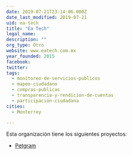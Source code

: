 ```yaml
---
date: 2019-07-21T23:14:06.000Z
date_last_modified: 2019-07-21
uid: ea-tech
title: "Ea Tech"
legal_name: 
description: ""
org_type: Otro
website: www.eatech.com.mx
year_founded: 2015
facebook: 
twitter: 
tags:
  - monitoreo-de-servicios-publicos
  - mapeo-ciudadano
  - compras-publicas
  - transparencia-y-rendicion-de-cuentas
  - participación-ciudadana
cities: 
  - Monterrey

---
```


Esta organización tiene los siguientes proyectos:

- [Petgram](/proyectos/petgram)
